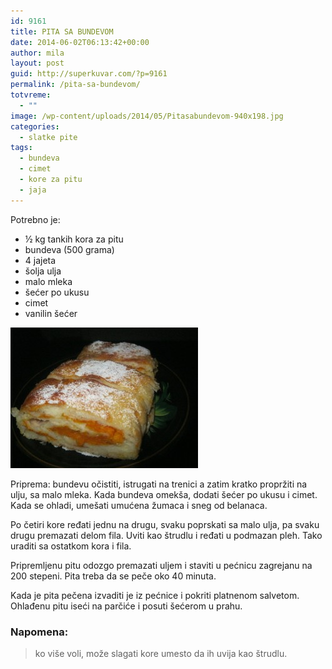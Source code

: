 ```yaml
---
id: 9161
title: PITA SA BUNDEVOM
date: 2014-06-02T06:13:42+00:00
author: mila
layout: post
guid: http://superkuvar.com/?p=9161
permalink: /pita-sa-bundevom/
totvreme:
  - ""
image: /wp-content/uploads/2014/05/Pitasabundevom-940x198.jpg
categories:
  - slatke pite
tags:
  - bundeva
  - cimet
  - kore za pitu
  - jaja
---
```

Potrebno je:

  * ½ kg tankih kora za pitu
  * bundeva (500 grama)
  * 4 jajeta
  * šolja ulja
  * malo mleka
  * šećer po ukusu
  * cimet
  * vanilin šećer

[<img class="alignnone size-medium wp-image-9162" src="/wp-content/uploads/2014/05/Pitasabundevom-300x225.jpg" alt="Pitasabundevom" width="300" height="225" />](/wp-content/uploads/2014/05/Pitasabundevom.jpg)

Priprema: bundevu očistiti, istrugati na trenici a zatim kratko propržiti na ulju, sa malo mleka. Kada bundeva omekša, dodati šećer po ukusu i cimet. Kada se ohladi, umešati umućena žumaca i sneg od belanaca.

Po četiri kore ređati jednu na drugu, svaku poprskati sa malo ulja, pa svaku drugu premazati delom fila. Uviti kao štrudlu i ređati u podmazan pleh. Tako uraditi sa ostatkom kora i fila.

Pripremljenu pitu odozgo premazati uljem i staviti u pećnicu zagrejanu na 200 stepeni. Pita treba da se peče oko 40 minuta.

Kada je pita pečena izvaditi je iz pećnice i pokriti platnenom salvetom. Ohlađenu pitu iseći na parčiće i posuti šećerom u prahu.

### Napomena:
> ko više voli, može slagati kore umesto da ih uvija kao štrudlu.